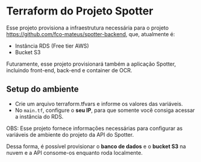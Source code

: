 # Terraform do Projeto Spotter

Esse projeto provisiona a infraestrutura necessária para o projeto https://github.com/fco-mateus/spotter-backend, que, atualmente é:

- Instância RDS (Free tier AWS)
- Bucket S3

Futuramente, esse projeto provisionará também a aplicação Spotter, incluindo front-end, back-end e container de OCR.

## Setup do ambiente
- Crie um arquivo terraform.tfvars e informe os valores das variáveis.
- No `main.tf`, configure o **seu IP**, para que somente você consiga acessar a instância do RDS.

OBS: Esse projeto fornece informações necessárias para configurar as variáveis de ambiente do projeto da API do Spotter.

Dessa forma, é possível provisionar o **banco de dados** e o **bucket S3** na nuvem e a API consome-os enquanto roda localmente.